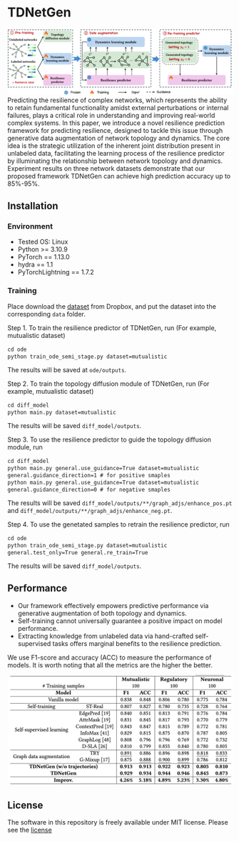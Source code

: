# TDNetGen

![](assets/model.png)
Predicting the resilience of complex networks, which represents the ability to retain fundamental functionality amidst external perturbations or internal failures, plays a critical role in understanding and improving real-world complex systems. In this paper, we introduce a novel resilience prediction framework for predicting resilience, designed to tackle this issue through generative data augmentation of network topology and dynamics. The core idea is the strategic utilization of the inherent joint distribution present in unlabeled data, facilitating the learning process of the resilience predictor by illuminating the relationship between network topology and dynamics. Experiment results on three network datasets demonstrate that our proposed framework TDNetGen can achieve high prediction accuracy up to 85%-95%.

## Installation

### Environment

- Tested OS: Linux
- Python >= 3.10.9
- PyTorch == 1.13.0
- hydra == 1.1
- PyTorchLightning == 1.7.2

### Training

Place download the [dataset](https://www.dropbox.com/scl/fo/qstti53fezl6f139zyzzq/h?rlkey=o1gfyfyly0xafe4b11lsy9d2b&dl=0) from Dropbox, and put the dataset into the corresponding `data` folder.

Step 1. To train the resilience predictor of TDNetGen, run (For example, mutualistic dataset)
```
cd ode
python train_ode_semi_stage.py dataset=mutualistic
```
The results will be saved at `ode/outputs`.

Step 2. To train the topology diffusion module of TDNetGen, run (For example, mutualistic dataset)
```
cd diff_model
python main.py dataset=mutualistic
```
The results will be saved `diff_model/outputs`.

Step 3. To use the resilience predictor to guide the topology diffusion module, run
```
cd diff_model
python main.py general.use_guidance=True dataset=mutualistic general.guidance_direction=1 # for positive smaples
python main.py general.use_guidance=True dataset=mutualistic general.guidance_direction=0 # for negative smaples
```
The results will be saved `diff_model/outputs/**/graph_adjs/enhance_pos.pt` and `diff_model/outputs/**/graph_adjs/enhance_neg.pt`.


Step 4. To use the genetated samples to retrain the resilience predictor, run
```
cd ode
python train_ode_semi_stage.py dataset=mutualistic general.test_only=True general.re_train=True
```
The results will be saved `diff_model/outputs`.

## Performance

- Our framework effectively empowers predictive performance via generative augmentation of both topology and dynamics.
- Self-training cannot universally guarantee a positive impact on model performance.
- Extracting knowledge from unlabeled data via hand-crafted self-supervised tasks offers marginal benefits to the resilience prediction.

We use F1-score and accuracy (ACC) to measure the performance of models. It is worth noting that all the metrics are the higher the better.

<img src="assets/performance.png" width="700" loc='central'>



## License

The software in this repository is freely available under MIT license. Please see the [license](https://github.com/tsinghua-fib-lab/TDNetGen/blob/main/LICENSE) 
